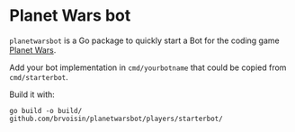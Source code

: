 # Planet Wars bot

`planetwarsbot` is a Go package to quickly start a Bot for the coding game
[Planet Wars](https://xtevenx.github.io/planet-wars-starterpackage/).

Add your bot implementation in `cmd/yourbotname` that could be copied from
`cmd/starterbot`.

Build it with:
```
go build -o build/ github.com/brvoisin/planetwarsbot/players/starterbot/
```
